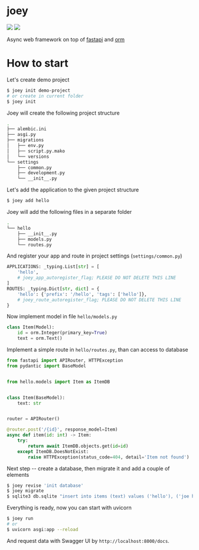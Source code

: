 # joey

[![](https://img.shields.io/pypi/v/joey.svg)](https://pypi.org/project/joey/)
[![](https://img.shields.io/pypi/l/joey.svg)](https://github.com/pinecrew/joey/blob/master/LICENSE)

Async web framework on top of [fastapi](https://pypi.org/project/fastapi/) and [orm](https://pypi.org/project/orm/)

# How to start
Let's create demo project
```sh
$ joey init demo-project
# or create in current folder
$ joey init 
```

Joey will create the following project structure
```sh
.
├── alembic.ini
├── asgi.py
├── migrations
│   ├── env.py
│   ├── script.py.mako
│   └── versions
└── settings
    ├── common.py
    ├── development.py
    └── __init__.py
```

Let's add the application to the given project structure
```sh
$ joey add hello
```

Joey will add the following files in a separate folder
```sh
.
└── hello
    ├── __init__.py
    ├── models.py
    └── routes.py
```

And register your app and route in project settings (`settings/common.py`)
```py
APPLICATIONS: _typing.List[str] = [
    'hello',
    # joey_app_autoregister_flag; PLEASE DO NOT DELETE THIS LINE
]
ROUTES: _typing.Dict[str, dict] = {
    'hello': {'prefix': '/hello', 'tags': ['hello']},
    # joey_route_autoregister_flag; PLEASE DO NOT DELETE THIS LINE
}
```

Now implement model in file  `hello/models.py`
```py
class Item(Model):
    id = orm.Integer(primary_key=True)
    text = orm.Text()
```

Implement a simple route in `hello/routes.py`, than can access to database
```py
from fastapi import APIRouter, HTTPException
from pydantic import BaseModel


from hello.models import Item as ItemDB


class Item(BaseModel):
    text: str


router = APIRouter()

@router.post('/{id}', response_model=Item)
async def item(id: int) -> Item:
    try:
        return await ItemDB.objects.get(id=id)
    except ItemDB.DoesNotExist:
        raise HTTPException(status_code=404, detail='Item not found')
```


Next step -- create a database, then migrate it and add a couple of elements
```sh
$ joey revise 'init database'
$ joey migrate
$ sqlite3 db.sqlite "insert into items (text) values ('hello'), ('joe here');"
```

Everything is ready, now you can start with uvicorn
```sh
$ joey run
# or
$ uvicorn asgi:app --reload
```

And request data with Swagger UI by `http://localhost:8000/docs`.
